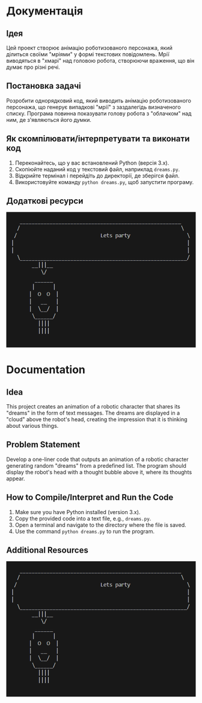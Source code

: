 # Документація

## Ідея

Цей проект створює анімацію роботизованого персонажа, який ділиться своїми "мріями" у формі текстових повідомлень. Мрії виводяться в "хмарі" над головою робота, створюючи враження, що він думає про різні речі.

## Постановка задачі

Розробити однорядковий код, який виводить анімацію роботизованого персонажа, що генерує випадкові "мрії" з заздалегідь визначеного списку. Програма повинна показувати голову робота з "облачком" над ним, де з'являються його думки.

## Як скомпілювати/інтерпретувати та виконати код

1. Переконайтесь, що у вас встановлений Python (версія 3.x).
2. Скопіюйте наданий код у текстовий файл, наприклад `dreams.py`.
3. Відкрийте термінал і перейдіть до директорії, де зберігся файл.
4. Використовуйте команду `python dreams.py`, щоб запустити програму.

## Додаткові ресурси

![Robot Dreams Animation](images/screenshot.png)

# Documentation

## Idea

This project creates an animation of a robotic character that shares its "dreams" in the form of text messages. The dreams are displayed in a "cloud" above the robot's head, creating the impression that it is thinking about various things.

## Problem Statement

Develop a one-liner code that outputs an animation of a robotic character generating random "dreams" from a predefined list. The program should display the robot's head with a thought bubble above it, where its thoughts appear.

## How to Compile/Interpret and Run the Code

1. Make sure you have Python installed (version 3.x).
2. Copy the provided code into a text file, e.g., `dreams.py`.
3. Open a terminal and navigate to the directory where the file is saved.
4. Use the command `python dreams.py` to run the program.

## Additional Resources

![Robot Dreams Animation](images/screenshot.png)
